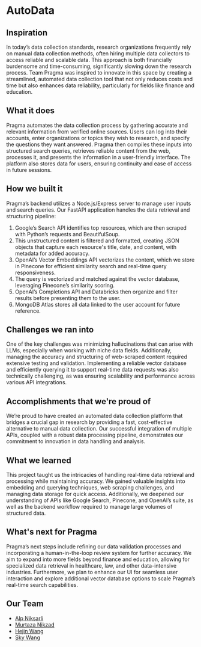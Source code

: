 # AutoData

## Inspiration
In today’s data collection standards, research organizations frequently rely on manual data collection methods, often hiring multiple data collectors to access reliable and scalable data. This approach is both financially burdensome and time-consuming, significantly slowing down the research process. Team Pragma was inspired to innovate in this space by creating a streamlined, automated data collection tool that not only reduces costs and time but also enhances data reliability, particularly for fields like finance and education.

## What it does
Pragma automates the data collection process by gathering accurate and relevant information from verified online sources. Users can log into their accounts, enter organizations or topics they wish to research, and specify the questions they want answered. Pragma then compiles these inputs into structured search queries, retrieves reliable content from the web, processes it, and presents the information in a user-friendly interface. The platform also stores data for users, ensuring continuity and ease of access in future sessions.

## How we built it
Pragma’s backend utilizes a Node.js/Express server to manage user inputs and search queries. Our FastAPI application handles the data retrieval and structuring pipeline:
1. Google’s Search API identifies top resources, which are then scraped with Python’s requests and BeautifulSoup.
2. This unstructured content is filtered and formatted, creating JSON objects that capture each resource's title, date, and content, with metadata for added accuracy.
3. OpenAI’s Vector Embeddings API vectorizes the content, which we store in Pinecone for efficient similarity search and real-time query responsiveness.
4. The query is vectorized and matched against the vector database, leveraging Pinecone’s similarity scoring.
5. OpenAI’s Completions API and Databricks then organize and filter results before presenting them to the user.
6. MongoDB Atlas stores all data linked to the user account for future reference.

## Challenges we ran into
One of the key challenges was minimizing hallucinations that can arise with LLMs, especially when working with niche data fields. Additionally, managing the accuracy and structuring of web-scraped content required extensive testing and validation. Implementing a reliable vector database and efficiently querying it to support real-time data requests was also technically challenging, as was ensuring scalability and performance across various API integrations.

## Accomplishments that we're proud of
We’re proud to have created an automated data collection platform that bridges a crucial gap in research by providing a fast, cost-effective alternative to manual data collection. Our successful integration of multiple APIs, coupled with a robust data processing pipeline, demonstrates our commitment to innovation in data handling and analysis.

## What we learned
This project taught us the intricacies of handling real-time data retrieval and processing while maintaining accuracy. We gained valuable insights into embedding and querying techniques, web scraping challenges, and managing data storage for quick access. Additionally, we deepened our understanding of APIs like Google Search, Pinecone, and OpenAI’s suite, as well as the backend workflow required to manage large volumes of structured data.

## What's next for Pragma
Pragma’s next steps include refining our data validation processes and incorporating a human-in-the-loop review system for further accuracy. We aim to expand into more fields beyond finance and education, allowing for specialized data retrieval in healthcare, law, and other data-intensive industries. Furthermore, we plan to enhance our UI for seamless user interaction and explore additional vector database options to scale Pragma’s real-time search capabilities.

## Our Team
* [Alp Niksarli](https://github.com/alpnix/)
* [Murtaza Nikzad](https://github.com/murtazakafka/)
* [Hejin Wang](https://github.com/wanghejin/)
* [Sky Wang](https://github.com/skywang1234/)
